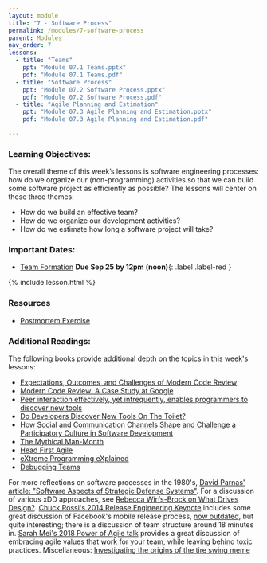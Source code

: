 ```yaml
---
layout: module
title: "7 - Software Process"
permalink: /modules/7-software-process
parent: Modules
nav_order: 7
lessons: 
  - title: "Teams"
    ppt: "Module 07.1 Teams.pptx"
    pdf: "Module 07.1 Teams.pdf"
  - title: "Software Process"
    ppt: "Module 07.2 Software Process.pptx"
    pdf: "Module 07.2 Software Process.pdf"
  - title: "Agile Planning and Estimation"
    ppt: "Module 07.3 Agile Planning and Estimation.pptx"
    pdf: "Module 07.3 Agile Planning and Estimation.pdf"

---
```

### Learning Objectives:
The overall theme of this week’s lessons is software engineering processes: how do we organize our (non-programming) activities so that we can build some software project as efficiently as possible? The lessons will center on these three themes:

  * How do we build an effective team?
  * How do we organize our development activities?
  * How do we estimate how long a software project will take?


### Important Dates:
* [Team Formation](https://northeastern.instructure.com/courses/188155/assignments/2447002)  **Due Sep 25 by 12pm (noon)**{: .label .label-red }

{% include lesson.html %}

### Resources
* [Postmortem Exercise](https://docs.google.com/document/d/1ob0dfG_gefr_gQ8kbKr0kS4XpaKbc0oVAk4Te9tbDqM/edit)

### Additional Readings:
The following books provide additional depth on the topics in this week's lessons:
* [Expectations, Outcomes, and Challenges of Modern Code Review](https://ieeexplore.ieee.org/document/6606617)
* [Modern Code Review: A Case Study at Google](https://research.google/pubs/modern-code-review-a-case-study-at-google/)
* [Peer interaction effectively, yet infrequently, enables programmers to discover new tools](https://dl.acm.org/doi/10.1145/1958824.1958888)
* [Do Developers Discover New Tools On The Toilet?](https://ieeexplore.ieee.org/document/8812046)
* [How Social and Communication Channels Shape and Challenge a Participatory Culture in Software Development](https://ieeexplore.ieee.org/document/7498605)
* [The Mythical Man-Month](https://learning.oreilly.com/library/view/mythical-man-month-the/0201835959/)
* [Head First Agile](https://learning.oreilly.com/library/view/head-first-agile/9781491944684/)
* [eXtreme Programming eXplained](https://learning.oreilly.com/library/view/extreme-programming-explained/0201616416/)
* [Debugging Teams](https://learning.oreilly.com/library/view/debugging-teams/9781491932049/)

For more reflections on software processes in the 1980's, [David Parnas' article: "Software Aspects of Strategic Defense Systems"](https://web.stanford.edu/class/cs99r/readings/parnas1.pdf). For a discussion of various xDD approaches, see [Rebecca Wirfs-Brock on What Drives Design?](https://vimeo.com/7722463). [Chuck Rossi's 2014 Release Engineering Keynote](https://www.youtube.com/watch?v=Nffzkkdq7GM) includes some great discussion of Facebook's mobile release process, [now outdated](https://research.facebook.com/publications/continuous-deployment-of-mobile-software-at-facebook-showcase/), but quite interesting; there is a discussion of team structure around 18 minutes in. [Sarah Mei's 2018 Power of Agile talk](https://www.youtube.com/watch?v=YL-6RCTywbc) provides a great discussion of embracing agile values that work for your team, while leaving behind toxic practices. Miscellaneous: [Investigating the origins of the tire swing meme](https://www.businessballs.com/amusement-stress-relief/tree-swing-cartoon-pictures-early-versions/)
